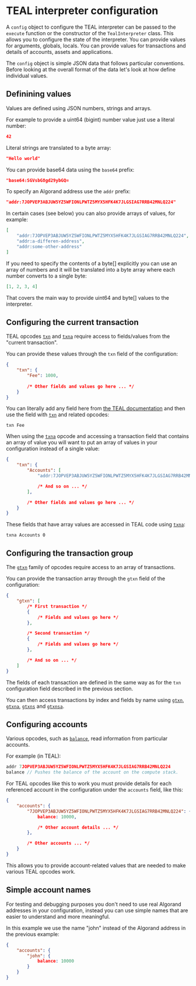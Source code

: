 
# TEAL interpreter configuration

A `config` object to configure the TEAL interpreter can be passed to the `execute` function or the constructor of the `TealInterpreter` class. This allows you to configure the state of the interpreter. You can provide values for arguments, globals, locals. You can provide values for transactions and details of accounts, assets and applications.

The `config` object is simple JSON data that follows particular conventions. Before looking at the overall format of the data let's look at how define individual values.

## Definining values

Values are defined using JSON numbers, strings and arrays.

For example to provide a uint64 (bigint) number value just use a literal number:

```json
42
```

Literal strings are translated to a byte array:

```json
"Hello world"
```

You can provide base64 data using the `base64` prefix:

```json
"base64:SGVsbG8gd29ybGQ=
```

To specify an Algorand address use the `addr` prefix:

```json
"addr:7JOPVEP3ABJUW5YZ5WFIONLPWTZ5MYX5HFK4K7JLGSIAG7RRB42MNLQ224"
```

In certain cases (see below) you can also provide arrays of values, for example:

```json
[
    "addr:7JOPVEP3ABJUW5YZ5WFIONLPWTZ5MYX5HFK4K7JLGSIAG7RRB42MNLQ224",
    "addr:a-differen-address",
    "addr:some-other-address"
]
```

If you need to specify the contents of a byte[] explicitly you can use an array of numbers and it will be translated into a byte array where each number converts to a single byte:

```json
[1, 2, 3, 4]
```

That covers the main way to provide uint64 and byte[] values to the interpreter.

## Configuring the current transaction

TEAL opcodes [`txn`](https://developer.algorand.org/docs/get-details/dapps/avm/teal/opcodes/#txn-f) and [`txna`](https://developer.algorand.org/docs/get-details/dapps/avm/teal/opcodes/#txna-f-i) require access to fields/values from the "current transaction".

You can provide these values through the `txn` field of the configuration:

```json
{
    "txn": {
        "Fee": 1000,
        
        /* Other fields and values go here ... */
    }
}
```

You can literally add any field here from [the TEAL documentation](https://developer.algorand.org/docs/get-details/dapps/avm/teal/opcodes/#txn-f) and then use the field with [`txn`](https://developer.algorand.org/docs/get-details/dapps/avm/teal/opcodes/#txn-f) and related opcodes:

```teal
txn Fee
```

When using the [`txna`](https://developer.algorand.org/docs/get-details/dapps/avm/teal/opcodes/#txna-f-i) opcode and accessing a transaction field that contains an array of value you will want to put an array of values in your configuration instead of a single value:

```json
{
    "txn": {
        "Accounts": [
            "addr:7JOPVEP3ABJUW5YZ5WFIONLPWTZ5MYX5HFK4K7JLGSIAG7RRB42MNLQ224",

            /* And so on ... */
        ],

        /* Other fields and values go here ... */
    }
}
```

These fields that have array values are accessed in TEAL code using [`txna`](https://developer.algorand.org/docs/get-details/dapps/avm/teal/opcodes/#txna-f-i):

```teal
txna Accounts 0
```

## Configuring the transaction group

The [`gtxn`](https://developer.algorand.org/docs/get-details/dapps/avm/teal/opcodes/#gtxn-t-f) family of opcodes require access to an array of transactions.

You can provide the transaction array through the `gtxn` field of the configuration:

```json
{
    "gtxn": [
        /* First transaction */
        {
            /* Fields and values go here */
        },

        /* Second transaction */
        {
            /* Fields and values go here */
        },

        /* And so on ... */
    ]
}
```

The fields of each transaction are defined in the same way as for the `txn` configuration field described in the previous section.

You can then access transactions by index and fields by name using [`gtxn`](https://developer.algorand.org/docs/get-details/dapps/avm/teal/opcodes/#gtxn-t-f), [`gtxna`](https://developer.algorand.org/docs/get-details/dapps/avm/teal/opcodes/#gtxna-t-f-i), [`gtxns`](https://developer.algorand.org/docs/get-details/dapps/avm/teal/opcodes/#gtxns-f) and [`gtxnsa`](https://developer.algorand.org/docs/get-details/dapps/avm/teal/opcodes/#gtxnsa-f-i).

## Configuring accounts

Various opcodes, such as [`balance`](https://developer.algorand.org/docs/get-details/dapps/avm/teal/opcodes/#balance), read information from particular accounts.

For example (in TEAL):

```javascript
addr 7JOPVEP3ABJUW5YZ5WFIONLPWTZ5MYX5HFK4K7JLGSIAG7RRB42MNLQ224
balance // Pushes the balance of the account on the compute stack.
```

For TEAL opcodes like this to work you must provide details for each referenced account in the configuration under the `accounts` field, like this:

```json
{
    "accounts": {
        "7JOPVEP3ABJUW5YZ5WFIONLPWTZ5MYX5HFK4K7JLGSIAG7RRB42MNLQ224": {
            balance: 10000,

            /* Other account details ... */
        },

        /* Other accounts ... */
    }
}
```

This allows you to provide account-related values that are needed to make various TEAL opcodes work.

## Simple account names

For testing and debugging purposes you don't need to use real Algorand addresses in your configuration, instead you can use simple names that are easier to understand and more meaningful.

In this example we use the name "john" instead of the Algorand address in the previous example:

```json
{
    "accounts": {
        "john": {
            balance: 10000
        }
    }
}
```
